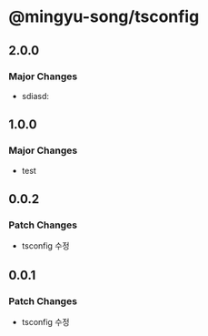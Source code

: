 # @mingyu-song/tsconfig

## 2.0.0

### Major Changes

- sdiasd:

## 1.0.0

### Major Changes

- test

## 0.0.2

### Patch Changes

- tsconfig 수정

## 0.0.1

### Patch Changes

- tsconfig 수정
